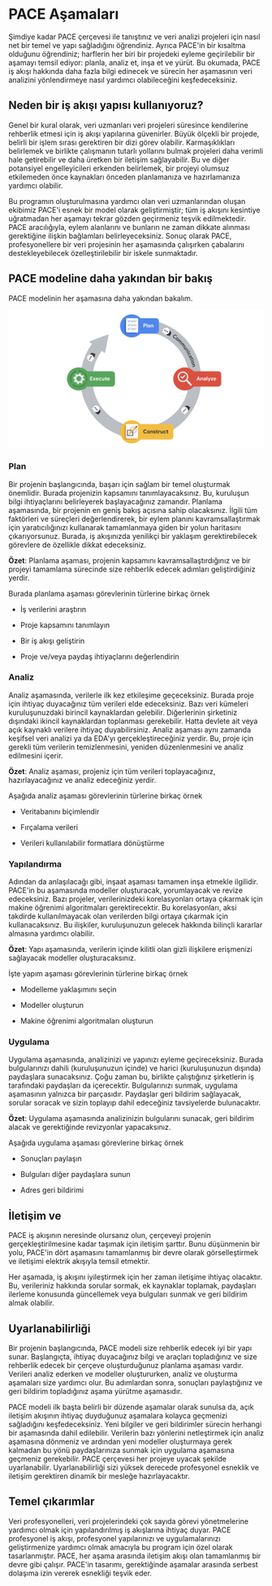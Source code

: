 # PACE Aşamaları

Şimdiye kadar PACE çerçevesi ile tanıştınız ve veri analizi projeleri için nasıl net bir temel ve yapı sağladığını öğrendiniz. Ayrıca PACE'in bir kısaltma olduğunu öğrendiniz; harflerin her biri bir projedeki eyleme geçirilebilir bir aşamayı temsil ediyor: planla, analiz et, inşa et ve yürüt. Bu okumada, PACE iş akışı hakkında daha fazla bilgi edinecek ve sürecin her aşamasının veri analizini yönlendirmeye nasıl yardımcı olabileceğini keşfedeceksiniz.

## Neden bir iş akışı yapısı kullanıyoruz?

Genel bir kural olarak, veri uzmanları veri projeleri süresince kendilerine rehberlik etmesi için iş akışı yapılarına güvenirler. Büyük ölçekli bir projede, belirli bir işlem sırası gerektiren bir dizi görev olabilir. Karmaşıklıkları belirlemek ve birlikte çalışmanın tutarlı yollarını bulmak projeleri daha verimli hale getirebilir ve daha üretken bir iletişim sağlayabilir. Bu ve diğer potansiyel engelleyicileri erkenden belirlemek, bir projeyi olumsuz etkilemeden önce kaynakları önceden planlamanıza ve hazırlamanıza yardımcı olabilir. 

Bu programın oluşturulmasına yardımcı olan veri uzmanlarından oluşan ekibimiz PACE'i esnek bir model olarak geliştirmiştir; tüm iş akışını kesintiye uğratmadan her aşamayı tekrar gözden geçirmeniz teşvik edilmektedir. PACE aracılığıyla, eylem alanlarını ve bunların ne zaman dikkate alınması gerektiğine ilişkin bağlamları belirleyeceksiniz. Sonuç olarak PACE, profesyonellere bir veri projesinin her aşamasında çalışırken çabalarını destekleyebilecek özelleştirilebilir bir iskele sunmaktadır.

## PACE modeline daha yakından bir bakış

PACE modelinin her aşamasına daha yakından bakalım.

![image](images/1001.png)

### **Plan**

Bir projenin başlangıcında, başarı için sağlam bir temel oluşturmak önemlidir. Burada projenizin kapsamını tanımlayacaksınız. Bu, kuruluşun bilgi ihtiyaçlarını belirleyerek başlayacağınız zamandır. Planlama aşamasında, bir projenin en geniş bakış açısına sahip olacaksınız. İlgili tüm faktörleri ve süreçleri değerlendirerek, bir eylem planını kavramsallaştırmak için yaratıcılığınızı kullanarak tamamlanmaya giden bir yolun haritasını çıkarıyorsunuz. Burada, iş akışınızda yenilikçi bir yaklaşım gerektirebilecek görevlere de özellikle dikkat edeceksiniz.

**Özet**: Planlama aşaması, projenin kapsamını kavramsallaştırdığınız ve bir projeyi tamamlama sürecinde size rehberlik edecek adımları geliştirdiğiniz yerdir.

Burada planlama aşaması görevlerinin türlerine birkaç örnek

-   İş verilerini araştırın
    
-   Proje kapsamını tanımlayın
    
-   Bir iş akışı geliştirin
    
-   Proje ve/veya paydaş ihtiyaçlarını değerlendirin
    

### **Analiz**

Analiz aşamasında, verilerle ilk kez etkileşime geçeceksiniz. Burada proje için ihtiyaç duyacağınız tüm verileri elde edeceksiniz. Bazı veri kümeleri kuruluşunuzdaki birincil kaynaklardan gelebilir. Diğerlerinin şirketiniz dışındaki ikincil kaynaklardan toplanması gerekebilir. Hatta devlete ait veya açık kaynaklı verilere ihtiyaç duyabilirsiniz. Analiz aşaması aynı zamanda keşifsel veri analizi ya da EDA'yı gerçekleştireceğiniz yerdir. Bu, proje için gerekli tüm verilerin temizlenmesini, yeniden düzenlenmesini ve analiz edilmesini içerir.

**Özet**: Analiz aşaması, projeniz için tüm verileri toplayacağınız, hazırlayacağınız ve analiz edeceğiniz yerdir.

Aşağıda analiz aşaması görevlerinin türlerine birkaç örnek

-   Veritabanını biçimlendir
    
-   Fırçalama verileri
    
-   Verileri kullanılabilir formatlara dönüştürme
    

### **Yapılandırma**

Adından da anlaşılacağı gibi, inşaat aşaması tamamen inşa etmekle ilgilidir. PACE'in bu aşamasında modeller oluşturacak, yorumlayacak ve revize edeceksiniz. Bazı projeler, verilerinizdeki korelasyonları ortaya çıkarmak için makine öğrenimi algoritmaları gerektirecektir. Bu korelasyonları, aksi takdirde kullanılmayacak olan verilerden bilgi ortaya çıkarmak için kullanacaksınız. Bu ilişkiler, kuruluşunuzun gelecek hakkında bilinçli kararlar almasına yardımcı olabilir.

**Özet**: Yapı aşamasında, verilerin içinde kilitli olan gizli ilişkilere erişmenizi sağlayacak modeller oluşturacaksınız.

İşte yapım aşaması görevlerinin türlerine birkaç örnek

-   Modelleme yaklaşımını seçin
    
-   Modeller oluşturun
    
-   Makine öğrenimi algoritmaları oluşturun
    

### **Uygulama**

Uygulama aşamasında, analizinizi ve yapınızı eyleme geçireceksiniz. Burada bulgularınızı dahili (kuruluşunuzun içinde) ve harici (kuruluşunuzun dışında) paydaşlara sunacaksınız. Çoğu zaman bu, birlikte çalıştığınız şirketlerin iş tarafındaki paydaşları da içerecektir. Bulgularınızı sunmak, uygulama aşamasının yalnızca bir parçasıdır. Paydaşlar geri bildirim sağlayacak, sorular soracak ve sizin toplayıp dahil edeceğiniz tavsiyelerde bulunacaktır.

**Özet**: Uygulama aşamasında analizinizin bulgularını sunacak, geri bildirim alacak ve gerektiğinde revizyonlar yapacaksınız.

Aşağıda uygulama aşaması görevlerine birkaç örnek

-   Sonuçları paylaşın
    
-   Bulguları diğer paydaşlara sunun
    
-   Adres geri bildirimi
    

## İletişim ve

PACE iş akışının neresinde olursanız olun, çerçeveyi projenin gerçekleştirilmesine kadar taşımak için iletişim şarttır. Bunu düşünmenin bir yolu, PACE'in dört aşamasını tamamlanmış bir devre olarak görselleştirmek ve iletişimi elektrik akışıyla temsil etmektir. 

Her aşamada, iş akışını iyileştirmek için her zaman iletişime ihtiyaç olacaktır. Bu, verileriniz hakkında sorular sormak, ek kaynaklar toplamak, paydaşları ilerleme konusunda güncellemek veya bulguları sunmak ve geri bildirim almak olabilir. 

## Uyarlanabilirliği

Bir projenin başlangıcında, PACE modeli size rehberlik edecek iyi bir yapı sunar. Başlangıçta, ihtiyaç duyacağınız bilgi ve araçları topladığınız ve size rehberlik edecek bir çerçeve oluşturduğunuz planlama aşaması vardır. Verileri analiz ederken ve modeller oluştururken, analiz ve oluşturma aşamaları size yardımcı olur. Bu adımlardan sonra, sonuçları paylaştığınız ve geri bildirim topladığınız aşama yürütme aşamasıdır.

PACE modeli ilk başta belirli bir düzende aşamalar olarak sunulsa da, açık iletişim akışının ihtiyaç duyduğunuz aşamalara kolayca geçmenizi sağladığını keşfedeceksiniz. Yeni bilgiler ve geri bildirimler sürecin herhangi bir aşamasında dahil edilebilir. Verilerin bazı yönlerini netleştirmek için analiz aşamasına dönmeniz ve ardından yeni modeller oluşturmaya gerek kalmadan bu yönü paydaşlarınıza sunmak için uygulama aşamasına geçmeniz gerekebilir. PACE çerçevesi her projeye uyacak şekilde uyarlanabilir. Uyarlanabilirliği sizi yüksek derecede profesyonel esneklik ve iletişim gerektiren dinamik bir mesleğe hazırlayacaktır.

## Temel çıkarımlar

Veri profesyonelleri, veri projelerindeki çok sayıda görevi yönetmelerine yardımcı olmak için yapılandırılmış iş akışlarına ihtiyaç duyar. PACE profesyonel iş akışı, profesyonel yapılarınızı ve uygulamalarınızı geliştirmenize yardımcı olmak amacıyla bu program için özel olarak tasarlanmıştır. PACE, her aşama arasında iletişim akışı olan tamamlanmış bir devre gibi çalışır. PACE'in tasarımı, gerektiğinde aşamalar arasında serbest dolaşıma izin vererek esnekliği teşvik eder.